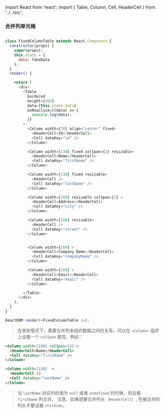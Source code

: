 import React from 'react';
import { Table, Column, Cell, HeaderCell } from '../../src';

### 合并列单元格

<!--start-code-->
```js

class FixedColumnTable extends React.Component {
  constructor(props) {
    super(props);
    this.state = {
      data: fakeData
    };
  }
  render() {

    return (
      <div>
        <Table
          bordered
          height={400}
          data={this.state.data}
          onRowClick={(data) => {
            console.log(data);
          }}
        >
          <Column width={70} align="center" fixed>
            <HeaderCell>Id</HeaderCell>
            <Cell dataKey="id" />
          </Column>

          <Column width={130} fixed colSpan={2} resizable>
            <HeaderCell>Name</HeaderCell>
            <Cell dataKey="firstName" />
          </Column>

          <Column width={130} fixed resizable>
            <HeaderCell />
            <Cell dataKey="lastName" />
          </Column>

          <Column width={200} resizable colSpan={2} >
            <HeaderCell>Address</HeaderCell>
            <Cell dataKey="city" />
          </Column>

          <Column width={200} resizable>
            <HeaderCell />
            <Cell dataKey="street" />
          </Column>


          <Column width={200} >
            <HeaderCell>Company Name</HeaderCell>
            <Cell dataKey="companyName" />
          </Column>

          <Column width={200} >
            <HeaderCell>Email</HeaderCell>
            <Cell dataKey="email" />
          </Column>

        </Table>
      </div>
    );
  }
}

ReactDOM.render(<FixedColumnTable />);

```
<!--end-code-->


> 在某些情况下，需要合并列来组织数据之间的关系，可以在 `<Column>` 组件上设置一个 `colSpan` 属性，例如：

```html
<Column width={130} colSpan={2} >
  <HeaderCell>Name</HeaderCell>
  <Cell dataKey="firstName" />
</Column>

<Column width={130}  >
  <HeaderCell />
  <Cell dataKey="lastName" />
</Column>
```

> 当 `lastName` 对应列的值为 `null` 或者 `undefined` 的时候，则会被 `firstName` 列合并。
> 注意，如果想要合并列头（`HeaderCell`）, 在被合并的列头不要设置 `children`。
